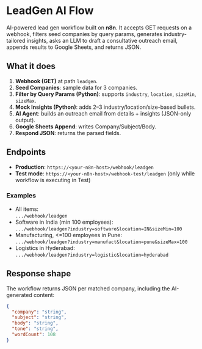 # LeadGen AI Flow

AI-powered lead gen workflow built on **n8n**. It accepts GET requests on a webhook, filters seed companies by query params, generates industry-tailored insights, asks an LLM to draft a consultative outreach email, appends results to Google Sheets, and returns JSON.

## What it does
1. **Webhook (GET)** at path `leadgen`.  
2. **Seed Companies**: sample data for 3 companies.  
3. **Filter by Query Params (Python)**: supports `industry`, `location`, `sizeMin`, `sizeMax`.  
4. **Mock Insights (Python)**: adds 2–3 industry/location/size-based bullets.  
5. **AI Agent**: builds an outreach email from details + insights (JSON-only output).  
6. **Google Sheets Append**: writes Company/Subject/Body.  
7. **Respond JSON**: returns the parsed fields.

## Endpoints
- **Production**: `https://<your-n8n-host>/webhook/leadgen`  
- **Test mode**: `https://<your-n8n-host>/webhook-test/leadgen` (only while workflow is executing in Test)

### Examples
- All items:  
  `.../webhook/leadgen`
- Software in India (min 100 employees):  
  `.../webhook/leadgen?industry=software&location=IN&sizeMin=100`
- Manufacturing, <=100 employees in Pune:  
  `.../webhook/leadgen?industry=manufact&location=pune&sizeMax=100`
- Logistics in Hyderabad:  
  `.../webhook/leadgen?industry=logistic&location=hyderabad`

## Response shape
The workflow returns JSON per matched company, including the AI-generated content:
```json
{
  "company": "string",
  "subject": "string",
  "body": "string",
  "tone": "string",
  "wordCount": 108
}
